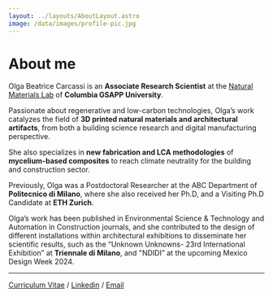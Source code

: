 ```yaml
---
layout: ../layouts/AboutLayout.astro
image: /data/images/profile-pic.jpg
---
```


# About me

Olga Beatrice Carcassi is an <b>Associate Research Scientist</b> at the [Natural Materials Lab](https://www.arch.columbia.edu/research/labs/17-natural-materials-lab) of <b>Columbia GSAPP University</b>. 

Passionate about regenerative and low-carbon technologies, Olga’s work catalyzes the field of <b>3D printed natural materials and architectural artifacts</b>, from both a building science research and digital manufacturing perspective. 

She also specializes in <b>new fabrication and LCA methodologies</b> of <b>mycelium-based composites</b> to reach climate neutrality for the building and construction sector. 

Previously, Olga was a Postdoctoral Researcher at the ABC Department of <b>Politecnico di Milano</b>, where she also received her Ph.D, and a Visiting Ph.D Candidate at <b>ETH Zurich</b>. 

Olga’s work has been published in Environmental Science & Technology and Automation in Construction journals, and she contributed to the design of different installations within architectural exhibitions to disseminate her scientific results, such as the “Unknown Unknowns- 23rd International Exhibition” at <b>Triennale di Milano</b>, and "NDIDI” at the upcoming Mexico Design Week 2024.

---

[Curriculum Vitae](https://drive.google.com/file/d/1E_13nhfBovCrFve3N9RoJTLohUxjFfbj/view) / [Linkedin](https://www.linkedin.com/in/olga-beatrice-carcassi-0912aa122/) / [Email](mailto:obc2101@columbia.edu)
